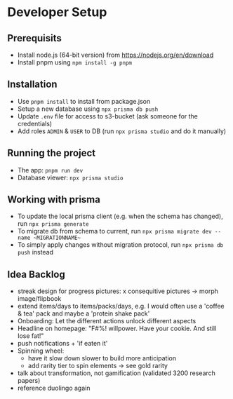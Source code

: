 # Developer Setup

## Prerequisits

- Install node.js (64-bit version) from https://nodejs.org/en/download
- Install pnpm using `npm install -g pnpm`

## Installation

- Use `pnpm install` to install from package.json
- Setup a new database using `npx prisma db push`
- Update `.env` file for access to s3-bucket (ask someone for the credentials)
- Add roles `ADMIN` & `USER` to DB (run `npx prisma studio` and do it manually)

## Running the project

- The app: `pnpm run dev`
- Database viewer: `npx prisma studio`

## Working with prisma

- To update the local prisma client (e.g. when the schema has changed), run `npx prisma generate`
- To migrate db from schema to current, run `npx prisma migrate dev --name ~MIGRATIONNAME~`
- To simply apply changes without migration protocol, run `npx prisma db push` instead

## Idea Backlog
- streak design for progress pictures: x consequitive pictures -> morph image/flipbook
- extend items/days to items/packs/days, e.g. I would often use a 'coffee & tea' pack and maybe a 'protein shake pack'
- Onboarding: Let the different actions unlock different aspects
- Headline on homepage: "F#%! willpower. Have your cookie. And still lose fat!"
- push notifications + 'if eaten it'
- Spinning wheel:
    - have it slow down slower to build more anticipation
    - add rarity tier to spin elements -> see gold rarity
- talk about transformation, not gamification (validated 3200 research papers)
- reference duolingo again